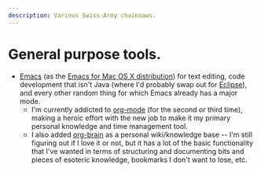 ```yaml
---
description: Various Swiss-Army chainsaws.
---
```


# General purpose tools.

* [Emacs](https://www.gnu.org/software/emacs/) \(as the [Emacs for Mac OS X distribution](https://emacsformacosx.com/)\) for text editing, code development that isn't Java \(where I'd probably swap out for [Eclipse](http://www.eclipse.org/)\), and every other random thing for which Emacs already has a major mode. 
  * I'm currently addicted to [org-mode](https://orgmode.org/) \(for the second or third time\), making a heroic effort with the new job to make it my primary personal knowledge and time management tool. 
  * I also added [org-brain](https://github.com/Kungsgeten/org-brain) as a personal wiki/knowledge base -- I'm still figuring out if I love it or not, but it has a lot of the basic functionality that I've wanted in terms of structuring and documenting bits and pieces of esoteric knowledge, bookmarks I don't want to lose, etc.



